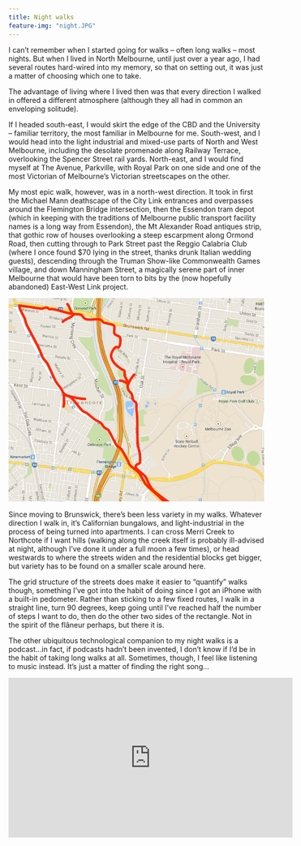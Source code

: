 ```yaml
---
title: Night walks
feature-img: "night.JPG"
---
```

I can&rsquo;t remember when I started going for walks &ndash; often long walks &ndash; most nights. But when I lived in North Melbourne, until just over a year ago, I had several routes hard-wired into my memory, so that on setting out, it was just a matter of choosing which one to take.

The advantage of living where I lived then was that every direction I walked in offered a different atmosphere (although they all had in common an enveloping solitude).

If I headed south-east, I would skirt the edge of the CBD and the University &ndash; familiar territory, the most familiar in Melbourne for me. South-west, and I would head into the light industrial and mixed-use parts of North and West Melbourne, including the desolate promenade along Railway Terrace, overlooking the Spencer Street rail yards. North-east, and I would find myself at The Avenue, Parkville, with Royal Park on one side and one of the most Victorian of Melbourne&rsquo;s Victorian streetscapes on the other.

My most epic walk, however, was in a north-west direction. It took in first the Michael Mann deathscape of the City Link entrances and overpasses around the Flemington Bridge intersection, then the Essendon tram depot (which in keeping with the traditions of Melbourne public transport facility names is a long way from Essendon), the Mt Alexander Road antiques strip, that gothic row of houses overlooking a steep escarpment along Ormond Road, then cutting through to Park Street past the Reggio Calabria Club (where I once found $70 lying in the street, thanks drunk Italian wedding guests), descending through the Truman Show-like Commonwealth Games village, and down Manningham Street, a magically serene part of inner Melbourne that would have been torn to bits by the (now hopefully abandoned) East-West Link project.

![map showing route of north-west walk](/img/north-west-walk.png)

Since moving to Brunswick, there&rsquo;s been less variety in my walks. Whatever direction I walk in, it&rsquo;s Californian bungalows, and light-industrial in the process of being turned into apartments. I can cross Merri Creek to Northcote if I want hills (walking along the creek itself is probably ill-advised at night, although I&rsquo;ve done it under a full moon a few times), or head westwards to where the streets widen and the residential blocks get bigger, but variety has to be found on a smaller scale around here. 

The grid structure of the streets does make it easier to &ldquo;quantify&rdquo; walks though, something I&rsquo;ve got into the habit of doing since I got an iPhone with a built-in pedometer. Rather than sticking to a few fixed routes, I walk in a straight line, turn 90 degrees, keep going until I&rsquo;ve reached half the number of steps I want to do, then do the other two sides of the rectangle. Not in the spirit of the fl&acirc;neur perhaps, but there it is.

The other ubiquitous technological companion to my night walks is a podcast&hellip;in fact, if podcasts hadn&rsquo;t been invented, I don&rsquo;t know if I&rsquo;d be in the habit of taking long walks at all. Sometimes, though, I feel like listening to music instead. It&rsquo;s just a matter of finding the right song&hellip;

<iframe width="560" height="315" src="https://www.youtube.com/embed/_7d6INLxIsg" frameborder="0" allowfullscreen></iframe>
